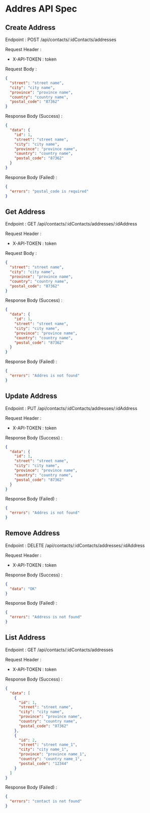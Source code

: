 # Addres API Spec

## Create Address

Endpoint : POST /api/contacts/:idContacts/addresses

Request Header :

- X-API-TOKEN : token

Request Body :

```json
{
  "street": "street name",
  "city": "city name",
  "province": "province name",
  "country": "country name",
  "postal_code": "87362"
}
```

Response Body (Success) :

```json
{
  "data": {
    "id": 1,
    "street": "street name",
    "city": "city name",
    "province": "province name",
    "country": "country name",
    "postal_code": "87362"
  }
}
```

Response Body (Failed) :

```json
{
  "errors": "postal_code is required"
}
```

## Get Address

Endpoint : GET /api/contacts/:idContacts/addresses/:idAddress

Request Header :

- X-API-TOKEN : token

Request Body :

```json
{
  "street": "street name",
  "city": "city name",
  "province": "province name",
  "country": "country name",
  "postal_code": "87362"
}
```

Response Body (Success) :

```json
{
  "data": {
    "id": 1,
    "street": "street name",
    "city": "city name",
    "province": "province name",
    "country": "country name",
    "postal_code": "87362"
  }
}
```

Response Body (Failed) :

```json
{
  "errors": "Addres is not found"
}
```

## Update Address

Endpoint : PUT /api/contacts/:idContacts/addresses/:idAddress

Request Header :

- X-API-TOKEN : token

Response Body (Success) :

```json
{
  "data": {
    "id": 1,
    "street": "street name",
    "city": "city name",
    "province": "province name",
    "country": "country name",
    "postal_code": "87362"
  }
}
```

Response Body (Failed) :

```json
{
  "errors": "Addres is not found"
}
```

## Remove Address

Endpoint : DELETE /api/contacts/:idContacts/addresses/:idAddress

Request Header :

- X-API-TOKEN : token

Response Body (Success) :

```json
{
  "data": "OK"
}
```

Response Body (Failed) :

```json
{
  "errors": "Address is not found"
}
```

## List Address

Endpoint : GET /api/contacts/:idContacts/addresses

Request Header :

- X-API-TOKEN : token

Response Body (Success) :

```json
{
  "data": [
    {
      "id": 1,
      "street": "street name",
      "city": "city name",
      "province": "province name",
      "country": "country name",
      "postal_code": "87362"
    },
    {
      "id": 2,
      "street": "street name_1",
      "city": "city name_1",
      "province": "province name_1",
      "country": "country name_1",
      "postal_code": "12344"
    }
  ]
}
```

Response Body (Failed) :

```json
{
  "errors": "contact is not found"
}
```
